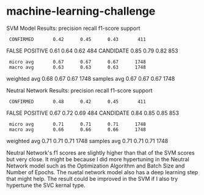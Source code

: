 # machine-learning-challenge
SVM Model Results:
                precision    recall  f1-score   support

     CONFIRMED       0.42      0.45      0.43       411
FALSE POSITIVE       0.61      0.64      0.62       484
     CANDIDATE       0.85      0.79      0.82       853

     micro avg       0.67      0.67      0.67      1748
     macro avg       0.63      0.63      0.63      1748
  weighted avg       0.68      0.67      0.67      1748
   samples avg       0.67      0.67      0.67      1748
   
Neutral Network Results:
                precision    recall  f1-score   support

     CONFIRMED       0.48      0.42      0.45       411
FALSE POSITIVE       0.67      0.72      0.69       484
     CANDIDATE       0.84      0.85      0.85       853

     micro avg       0.71      0.71      0.71      1748
     macro avg       0.66      0.66      0.66      1748
  weighted avg       0.71      0.71      0.71      1748
   samples avg       0.71      0.71      0.71      1748
   
Neutral Network's f1 scores are slightly higher than that of the SVM scores but very close. It might be because I did more hypertuning in the Neutral Network model such as the Optimization Algorithm and Batch Size and Number of Epochs. The nuetal network model also has a deep learning step that might help. The result could be improved in the SVM if I also try hypertune the SVC kernal type.